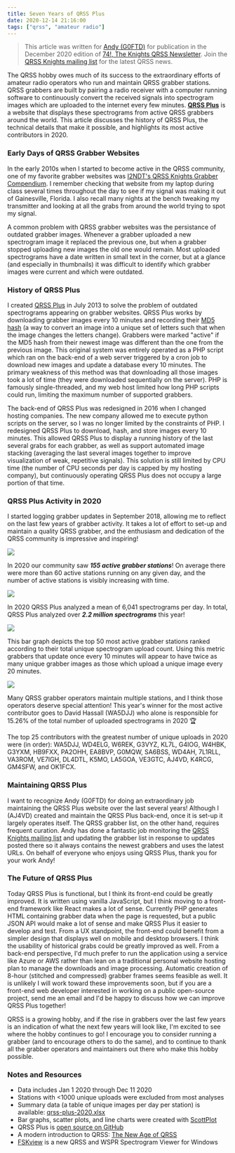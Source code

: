 ```yaml
---
title: Seven Years of QRSS Plus
date: 2020-12-14 21:16:00
tags: ["qrss", "amateur radio"]
---
```




> This article was written for [Andy (G0FTD)](https://sites.google.com/view/andy-g0ftd/) for publication in the December 2020 edition of [74!, The Knights QRSS Newsletter](https://swharden.com/qrss/74/). Join the [QRSS Knights mailing list](https://groups.io/g/qrssknights) for the latest QRSS news.

The QRSS hobby owes much of its success to the extraordinary efforts of amateur radio operators who run and maintain QRSS grabber stations. QRSS grabbers are built by pairing a radio receiver with a computer running software to continuously convert the received signals into spectrogram images which are uploaded to the internet every few minutes. [**QRSS Plus**](https://swharden.com/qrss/plus/) is a website that displays these spectrograms from active QRSS grabbers around the world. This article discusses the history of QRSS Plus, the technical details that make it possible, and highlights its most active contributors in 2020.

### Early Days of QRSS Grabber Websites

In the early 2010s when I started to become active in the QRSS community, one of my favorite grabber websites was [I2NDT's QRSS Knights Grabber Compendium](https://digilander.libero.it/i2ndt/grabber/grabber-compendium.htm). I remember checking that website from my laptop during class several times throughout the day to see if my signal was making it out of Gainesville, Florida. I also recall many nights at the bench tweaking my transmitter and looking at all the grabs from around the world trying to spot my signal. 

A common problem with QRSS grabber websites was the persistance of outdated grabber images. Whenever a grabber uploaded a new spectrogram image it replaced the previous one, but when a grabber stopped uploading new images the old one would remain. Most uploaded spectrograms have a date written in small text in the corner, but at a glance (and especially in thumbnails) it was difficult to identify which grabber images were current and which were outdated. 

### History of QRSS Plus

I created [QRSS Plus](https://swharden.com/qrss/plus/) in July 2013 to solve the problem of outdated spectrograms appearing on grabber websites. QRSS Plus works by downloading grabber images every 10 minutes and recording their [MD5 hash](https://en.wikipedia.org/wiki/MD5) (a way to convert an image into a unique set of letters such that when the image changes the letters change). Grabbers were marked "active" if the MD5 hash from their newest image was different than the one from the previous image. This original system was entirely operated as a PHP script which ran on the back-end of a web server triggered by a cron job to download new images and update a database every 10 minutes. The primary weakness of this method was that downloading all those images took a lot of time (they were downloaded sequentially on the server). PHP is famously single-threaded, and my web host limited how long PHP scripts could run, limiting the maximum number of supported grabbers.

The back-end of QRSS Plus was redesigned in 2016 when I changed hosting companies. The new company allowed me to execute python scripts on the server, so I was no longer limited by the constraints of PHP. I redesigned QRSS Plus to download, hash, and store images every 10 minutes. This allowed QRSS Plus to display a running history of the last several grabs for each grabber, as well as support automated image stacking (averaging the last several images together to improve visualization of weak, repetitive signals). This solution is still limited by CPU time (the number of CPU seconds per day is capped by my hosting company), but continuously operating QRSS Plus does not occupy a large portion of that time.

### QRSS Plus Activity in 2020

I started logging grabber updates in September 2018, allowing me to reflect on the last few years of grabber activity. It takes a lot of effort to set-up and maintain a quality QRSS grabber, and the enthusiasm and dedication of the QRSS community is impressive and inspiring! 

<div class="text-center">

![](https://swharden.com/static/2020/12/14/grabbers-per-day.png)

</div>

In 2020 our community saw ***155 active grabber stations***! On average there were more than 60 active stations running on any given day, and the number of active stations is visibly increasing with time.

<div class="text-center">

![](https://swharden.com/static/2020/12/14/grabs-per-day.png)

</div>

In 2020 QRSS Plus analyzed a mean of 6,041 spectrograms per day. In total, QRSS Plus analyzed over ***2.2 million spectrograms*** this year!

<div class="text-center">

![](https://swharden.com/static/2020/12/14/grabbers-leader.png)

</div>

This bar graph depicts the top 50 most active grabber stations ranked according to their total unique spectrogram upload count. Using this metric grabbers that update once every 10 minutes will appear to have twice as many unique grabber images as those which upload a unique image every 20 minutes.

<div class="text-center">

![](https://swharden.com/static/2020/12/14/qrss-2020-pie.png)

</div>

Many QRSS grabber operators maintain multiple stations, and I think those operators deserve special attention! This year's winner for the most active contributor goes to David Hassall (WA5DJJ) who alone is responsible for 15.26% of the total number of uploaded spectrograms in 2020 🏆

The top 25 contributors with the greatest number of unique uploads in 2020 were (in order): WA5DJJ, WD4ELG, W6REK, G3VYZ, KL7L, G4IOG, W4HBK, G3YXM, HB9FXX, PA2OHH, EA8BVP, G0MQW, SA6BSS, WD4AH, 7L1RLL, VA3ROM, VE7IGH, DL4DTL, K5MO, LA5GOA, VE3GTC, AJ4VD, K4RCG, GM4SFW, and OK1FCX. 

### Maintaining QRSS Plus

I want to recognize Andy (G0FTD) for doing an extraordinary job maintaining the QRSS Plus website over the last several years! Although I (AJ4VD) created and maintain the QRSS Plus back-end, once it is set-up it largely operates itself. The QRSS grabber list, on the other hand, requires frequent curation. Andy has done a fantastic job monitoring the [QRSS Knights mailing list](https://groups.io/g/qrssknights) and updating the grabber list in response to updates posted there so it always contains the newest grabbers and uses the latest URLs. On behalf of everyone who enjoys using QRSS Plus, thank you for your work Andy!

### The Future of QRSS Plus

Today QRSS Plus is functional, but I think its front-end could be greatly improved. It is written using vanilla JavaScript, but I think moving to a front-end framework like React makes a lot of sense. Currently PHP generates HTML containing grabber data when the page is requested, but a public JSON API would make a lot of sense and make QRSS Plus it easier to develop and test. From a UX standpoint, the front-end could benefit from a simpler design that displays well on mobile and desktop browsers. I think the usability of historical grabs could be greatly improved as well. From a back-end perspective, I'd much prefer to run the application using a service like Azure or AWS rather than lean on a traditional personal website hosting plan to manage the downloads and image processing. Automatic creation of 8-hour (stitched and compressed) grabber frames seems feasible as well. It is unlikely I will work toward these improvements soon, but if you are a front-end web developer interested in working on a public open-source project, send me an email and I'd be happy to discuss how we can improve QRSS Plus together!

QRSS is a growing hobby, and if the rise in grabbers over the last few years is an indication of what the next few years will look like, I'm excited to see where the hobby continues to go! I encourage you to consider running a grabber (and to encourage others to do the same), and to continue to thank all the grabber operators and maintainers out there who make this hobby possible.

### Notes and Resources
* Data includes Jan 1 2020 through Dec 11 2020
* Stations with <1000 unique uploads were excluded from most analyses
* Summary data (a table of unique images per day per station) is available: [qrss-plus-2020.xlsx](https://swharden.com/static/2020/12/14/qrss-plus-2020.xlsx)
* Bar graphs, scatter plots, and line charts were created with [ScottPlot](https://swharden.com/scottplot)
* QRSS Plus is [open source on GitHub](https://github.com/swharden/qrssplus)
* A modern introduction to QRSS: [The New Age of QRSS](https://swharden.com/blog/2020-10-03-new-age-of-qrss)
* [FSKview](https://swharden.com/software/FSKview) is a new QRSS and WSPR Spectrogram Viewer for Windows